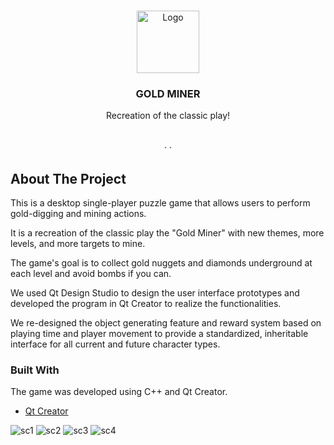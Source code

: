 
<!-- PROJECT LOGO -->
<br />
<p align="center">
  <a href="https://github.com/othneildrew/Best-README-Template">
    <img src="https://raw.githubusercontent.com/leanneLLL/game-gold-miner/master/finalproject%20gold%20miner/picture/testMiner.png" alt="Logo" width="100" height="100">
  </a>

  <h3 align="center">GOLD MINER</h3>

  <p align="center">
    Recreation of the classic play!
    <br />
<!--     <a href="https://github.com/othneildrew/Best-README-Template"><strong>Explore the docs »</strong></a> -->
    <br />
    <br />
<!--     <a href="https://github.com/othneildrew/Best-README-Template">View Demo</a> -->
    ·
<!--     <a href="https://github.com/othneildrew/Best-README-Template/issues">Report Bug</a> -->
    ·
<!--     <a href="https://github.com/othneildrew/Best-README-Template/issues">Request Feature</a> -->
  </p>
</p>

<!-- ABOUT THE PROJECT -->
## About The Project
This is a desktop single-player puzzle game that allows users to perform gold-digging and mining actions. 

It is a recreation of the classic play the "Gold Miner" with new themes, more levels, and more targets to mine.  

The game's goal is to collect gold nuggets and diamonds underground at each level and avoid bombs if you can. 

We used Qt Design Studio to design the user interface prototypes and developed the program in Qt Creator to realize the functionalities.

We re-designed the object generating feature and reward system based on playing time and player movement to provide a standardized, inheritable interface for all current and future character types.

### Built With
The game was developed using C++ and Qt Creator. 
* [Qt Creator](https://www.qt.io/product/development-tools)


![sc1](https://raw.githubusercontent.com/leanneLLL/game-gold-miner/master/Demo%20Screenshots/mainWindow.png)
![sc2](https://raw.githubusercontent.com/leanneLLL/game-gold-miner/master/Demo%20Screenshots/game1.png)
![sc3](https://raw.githubusercontent.com/leanneLLL/game-gold-miner/master/Demo%20Screenshots/winPage.png)
![sc4](https://raw.githubusercontent.com/leanneLLL/game-gold-miner/master/Demo%20Screenshots/instruction%26rules.png)


